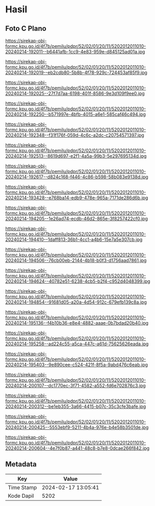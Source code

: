 # Hasil

## Foto C Plano

https://sirekap-obj-formc.kpu.go.id/4f7b/pemilu/pdpr/52/02/01/20/11/5202012011010-20240214-192011--b6441afb-1cc9-4e83-959e-d845125ad01a.jpg

https://sirekap-obj-formc.kpu.go.id/4f7b/pemilu/pdpr/52/02/01/20/11/5202012011010-20240214-192019--eb2cdb80-5b8b-4f78-929c-724453af85f9.jpg

https://sirekap-obj-formc.kpu.go.id/4f7b/pemilu/pdpr/52/02/01/20/11/5202012011010-20240214-192025--27f7d7aa-6198-401f-8586-9e3d109f9ee0.jpg

https://sirekap-obj-formc.kpu.go.id/4f7b/pemilu/pdpr/52/02/01/20/11/5202012011010-20240214-192250--b571997e-4bfb-4015-a6e1-585caf46c494.jpg

https://sirekap-obj-formc.kpu.go.id/4f7b/pemilu/pdpr/52/02/01/20/11/5202012011010-20240214-192348--f31f176f-059d-4c6c-a2dc-c20754571397.jpg

https://sirekap-obj-formc.kpu.go.id/4f7b/pemilu/pdpr/52/02/01/20/11/5202012011010-20240214-192513--8619d697-e2f1-4a5a-99b3-5e297695134d.jpg

https://sirekap-obj-formc.kpu.go.id/4f7b/pemilu/pdpr/52/02/01/20/11/5202012011010-20240214-192617--d824c168-f446-4c86-b598-58b083e9138d.jpg

https://sirekap-obj-formc.kpu.go.id/4f7b/pemilu/pdpr/52/02/01/20/11/5202012011010-20240214-193428--e768ba14-edb9-478e-965a-7171de286d6b.jpg

https://sirekap-obj-formc.kpu.go.id/4f7b/pemilu/pdpr/52/02/01/20/11/5202012011010-20240214-194205--1e26ad74-ecdb-46d2-865e-3f8257422cf0.jpg

https://sirekap-obj-formc.kpu.go.id/4f7b/pemilu/pdpr/52/02/01/20/11/5202012011010-20240214-194410--1daff813-36b1-4cc1-a4b6-15e7a5e307cb.jpg

https://sirekap-obj-formc.kpu.go.id/4f7b/pemilu/pdpr/52/02/01/20/11/5202012011010-20240214-194506--76cb00eb-2144-4b18-b0f3-d1756aad7861.jpg

https://sirekap-obj-formc.kpu.go.id/4f7b/pemilu/pdpr/52/02/01/20/11/5202012011010-20240214-194624--40782e51-6238-4cb5-b2f4-c952d4048399.jpg

https://sirekap-obj-formc.kpu.go.id/4f7b/pemilu/pdpr/52/02/01/20/11/5202012011010-20240214-194854--91681d05-a20a-4d54-912c-679efb139c8a.jpg

https://sirekap-obj-formc.kpu.go.id/4f7b/pemilu/pdpr/52/02/01/20/11/5202012011010-20240214-195136--f4b10b36-e8e4-4882-aaae-0b7bdad20b40.jpg

https://sirekap-obj-formc.kpu.go.id/4f7b/pemilu/pdpr/52/02/01/20/11/5202012011010-20240214-195258--ad224c55-a5ca-447c-a61d-75625626eada.jpg

https://sirekap-obj-formc.kpu.go.id/4f7b/pemilu/pdpr/52/02/01/20/11/5202012011010-20240214-195403--9e890cee-c524-421f-8f5a-9abd476c6eab.jpg

https://sirekap-obj-formc.kpu.go.id/4f7b/pemilu/pdpr/52/02/01/20/11/5202012011010-20240214-200107--dc1770ec-3f71-4582-a552-fd6e702876c3.jpg

https://sirekap-obj-formc.kpu.go.id/4f7b/pemilu/pdpr/52/02/01/20/11/5202012011010-20240214-200312--be1eb355-3a66-4415-b07c-35c3cfe3bafe.jpg

https://sirekap-obj-formc.kpu.go.id/4f7b/pemilu/pdpr/52/02/01/20/11/5202012011010-20240214-200425--5553ebf9-5211-4b4a-976e-b4e58b3501de.jpg

https://sirekap-obj-formc.kpu.go.id/4f7b/pemilu/pdpr/52/02/01/20/11/5202012011010-20240214-200604--4e7f0b87-a441-48c8-b7e8-0dcae266f842.jpg


## Metadata

| Key        | Value               |
| ---------- | ------------------- |
| Time Stamp | 2024-02-17 13:05:41 |
| Kode Dapil | 5202                |



